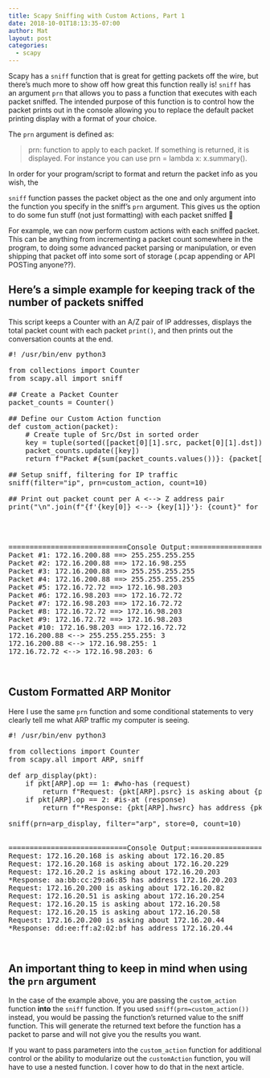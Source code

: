 ```yaml
---
title: Scapy Sniffing with Custom Actions, Part 1
date: 2018-10-01T18:13:35-07:00
author: Mat
layout: post
categories:
  - scapy
---
```

Scapy has a `sniff` function that is great for getting packets off the wire, but there&#8217;s much more to show off how great this function really is! `sniff`&nbsp;has&nbsp; an argument `prn`&nbsp;that allows you to pass a function that executes with each packet sniffed. The intended purpose of this function is to control how the packet prints out in the console allowing you to replace the default packet printing display with a format of your choice.

The `prn` argument is defined as:

> prn: function to apply to each packet. If something is returned, it is displayed. For instance you can use prn = lambda x: x.summary().

<!--more-->In order for your program/script to format and return the packet info as you wish, the 

`sniff` function passes the packet object as the one and only argument into the function you specify in the sniff&#8217;s `prn` argument. This gives us the option to do some fun stuff (not just formatting) with each packet sniffed 🙂

For example, we can now perform custom actions with each sniffed packet. This can be anything from incrementing a packet count somewhere in the program, to doing some advanced packet parsing or manipulation, or even shipping that packet off into some sort of storage (.pcap appending or API POSTing anyone??).

## Here&#8217;s a simple example for keeping track of the number of packets sniffed

This script keeps a Counter with an A/Z pair of IP addresses, displays the total packet count with each packet `print()`, and then prints out the conversation counts at the end.

<pre class="lang:default decode:true ">#! /usr/bin/env python3

from collections import Counter
from scapy.all import sniff

## Create a Packet Counter
packet_counts = Counter()

## Define our Custom Action function
def custom_action(packet):
    # Create tuple of Src/Dst in sorted order
    key = tuple(sorted([packet[0][1].src, packet[0][1].dst]))
    packet_counts.update([key])
    return f"Packet #{sum(packet_counts.values())}: {packet[0][1].src} ==&gt; {packet[0][1].dst}"

## Setup sniff, filtering for IP traffic
sniff(filter="ip", prn=custom_action, count=10)

## Print out packet count per A &lt;--&gt; Z address pair
print("\n".join(f"{f'{key[0]} &lt;--&gt; {key[1]}'}: {count}" for key, count in packet_counts.items()))




============================Console Output:===========================
Packet #1: 172.16.200.88 ==&gt; 255.255.255.255
Packet #2: 172.16.200.88 ==&gt; 172.16.98.255
Packet #3: 172.16.200.88 ==&gt; 255.255.255.255
Packet #4: 172.16.200.88 ==&gt; 255.255.255.255
Packet #5: 172.16.72.72 ==&gt; 172.16.98.203
Packet #6: 172.16.98.203 ==&gt; 172.16.72.72
Packet #7: 172.16.98.203 ==&gt; 172.16.72.72
Packet #8: 172.16.72.72 ==&gt; 172.16.98.203
Packet #9: 172.16.72.72 ==&gt; 172.16.98.203
Packet #10: 172.16.98.203 ==&gt; 172.16.72.72
172.16.200.88 &lt;--&gt; 255.255.255.255: 3
172.16.200.88 &lt;--&gt; 172.16.98.255: 1
172.16.72.72 &lt;--&gt; 172.16.98.203: 6</pre>

&nbsp;

## Custom Formatted ARP Monitor

Here I use the same `prn` function and some conditional statements to very clearly tell me what ARP traffic my computer is seeing.

<pre class="lang:default decode:true  ">#! /usr/bin/env python3

from collections import Counter
from scapy.all import ARP, sniff

def arp_display(pkt):
    if pkt[ARP].op == 1: #who-has (request)
        return f"Request: {pkt[ARP].psrc} is asking about {pkt[ARP].pdst}"
    if pkt[ARP].op == 2: #is-at (response)
        return f"*Response: {pkt[ARP].hwsrc} has address {pkt[ARP].psrc}"

sniff(prn=arp_display, filter="arp", store=0, count=10)


============================Console Output:===========================
Request: 172.16.20.168 is asking about 172.16.20.85
Request: 172.16.20.168 is asking about 172.16.20.229
Request: 172.16.20.2 is asking about 172.16.20.203
*Response: aa:bb:cc:29:a6:85 has address 172.16.20.203
Request: 172.16.20.200 is asking about 172.16.20.82
Request: 172.16.20.51 is asking about 172.16.20.254
Request: 172.16.20.15 is asking about 172.16.20.58
Request: 172.16.20.15 is asking about 172.16.20.58
Request: 172.16.20.200 is asking about 172.16.20.44
*Response: dd:ee:ff:a2:02:bf has address 172.16.20.44</pre>

&nbsp;

## An important thing to keep in mind when using the `prn` argument

In the case of the example above, you are passing the `custom_action` function&nbsp;**into** the `sniff` function. If you used `sniff(prn=custom_action())` instead, you would be passing the function&#8217;s returned value to the sniff function. This will generate the returned text before the function has a packet to parse and will not give you the results you want.

If you want to pass parameters into the `custom_action` function for additional control or the ability to modularize out the `customAction` function, you will have to use a nested function. I cover how to do that in the next article.